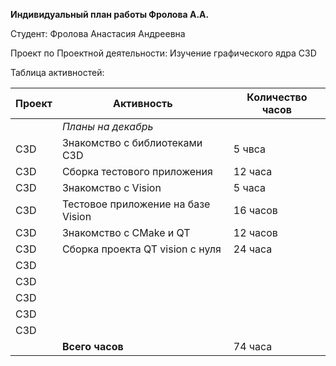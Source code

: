 **Индивидуальный план работы Фролова А.А.**

Студент: Фролова Анастасия Андреевна

Проект по Проектной деятельности: Изучение графического ядра C3D

Таблица активностей:

| Проект | Активность                                           | Количество часов
|--------|------------------------------------------------------|---------
|        | *Планы на декабрь*                                   | 
| C3D    | Знакомство с библиотеками С3D                        | 5 чвса
| C3D    | Сборка тестового приложения                          | 12 часа
| C3D    | Знакомство с Vision                                  | 5 часа
| C3D    | Тестовое приложение на базе Vision                   | 16 часов
| C3D    | Знакомство с CMake и QT                              | 12 часов
| C3D    | Сборка проекта QT vision с нуля                      | 24 часа
| C3D    |                                                      | 
| C3D    |                                                      | 
| C3D    |                                                      | 
| C3D    |                                                      | 
| C3D    |                                                      | 
|        | **Всего часов**                                      | 74 часа
